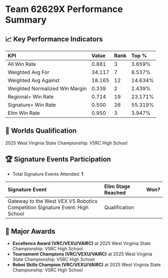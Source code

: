 # Team 62629X Performance Summary

## 📈 Key Performance Indicators
| KPI | Value | Rank | Top % |
|:---|:-----|:----|:------|
| All Win Rate | 0.881 | 3 | 3.659% |
| Weighted Avg For | 34.117 | 7 | 8.537% |
| Weighted Avg Against | 18.165 | 12 | 14.634% |
| Weighted Normalized Win Margin | 0.339 | 2 | 2.439% |
| Regional+ Win Rate | 0.714 | 19 | 23.171% |
| Signature+ Win Rate | 0.500 | 26 | 55.319% |
| Elim Win Rate | 0.950 | 3 | 3.947% |


## 🎯 Worlds Qualification
2025 West Virginia State Championship: V5RC High School

## 🏆 Signature Events Participation
- Total Signature Events Attended: **1**

| Signature Event | Elim Stage Reached | Won? |
|:----------------|:-------------------|:----|
| Gateway to the West VEX V5 Robotics Competition Signature Event: High School | Qualification |  |


## 🥇 Major Awards
- **Excellence Award (VRC/VEXU/VAIRC)** at 2025 West Virginia State Championship: V5RC High School
- **Tournament Champions (VRC/VEXU/VAIRC)** at 2025 West Virginia State Championship: V5RC High School
- **Robot Skills Champion (VRC/VEXU/VAIRC)** at 2025 West Virginia State Championship: V5RC High School

